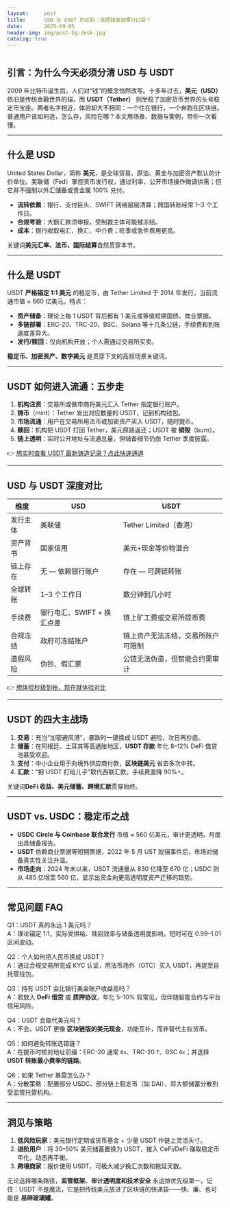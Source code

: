 ```yaml
---
layout:     post
title:      USD 与 USDT 的区别：该把钱放进哪只口袋？
date:       2025-09-05
header-img: img/post-bg-desk.jpg
catalog: true
---
```


#  
## 引言：为什么今天必须分清 USD 与 USDT  
2009 年比特币诞生后，人们对“钱”的概念悄然改写。十多年过去，**美元（USD）** 依旧是传统金融世界的锚，而 **USDT（Tether）** 则坐稳了加密货币世界的头号稳定币宝座。两者名字相近，体验却大不相同：一个住在银行，一个奔跑在区块链。普通用户该如何选，怎么存，风险在哪？本文用场景、数据与案例，带你一次看懂。

---

## 什么是 USD  
United States Dollar，简称 **美元**，是全球贸易、原油、黄金与加密资产默认的计价单位。美联储（Fed）掌控货币发行权，通过利率、公开市场操作微调供需；但它并不强制以外汇储备或贵金属 100% 兑付。  
- **流转依赖**：银行、支付巨头、SWIFT 网络层层清算；跨国转账经常 1–3 个工作日。  
- **合规考验**：大额汇款须申报，受制裁主体可能被冻结。  
- **成本**：银行收取电汇、换汇、中介费；旺季或急件费用更高。  

关键词**美元汇率、法币、国际结算**自然贯穿本节。

---

## 什么是 USDT  
USDT **严格锚定 1:1 美元** 的稳定币，由 Tether Limited 于 2014 年发行，当前流通市值 ≈ 660 亿美元。特点：  
- **资产储备**：理论上每 1 USDT 背后都有 1 美元或等值短期国债、商业票据。  
- **多链部署**：ERC-20、TRC-20、BSC、Solana 等十几条公链，手续费和到账速度差异大。  
- **发行/赎回**：仅向机构开放；个人需通过交易所买卖。  

**稳定币、加密资产、数字美元** 是贯穿下文的高频场景关键词。

---

## USDT 如何进入流通：五步走
1. **机构注资**：交易所或做市商将美元汇入 Tether 指定银行账户。  
2. **铸币**（mint）：Tether 发出对应数量的 USDT，记到机构钱包。  
3. **市场流通**：用户在交易所用法币或加密资产买入 USDT，随时提币。  
4. **赎回**：机构把 USDT 打回 Tether，美元原路返还；USDT 被 **销毁**（burn）。  
5. **链上透明**：实时公开地址与流通总量，但储备细节仍由 Tether 季度披露。

👉 [想实时查看 USDT 最新铸造记录？点此快速通道](https://okxdog.com/)

---

## USD 与 USDT 深度对比

| 维度            | USD                                | USDT                               |
|-----------------|-------------------------------------|-------------------------------------|
| 发行主体        | 美联储                            | Tether Limited（香港）             |
| 资产背书        | 国家信用                          | 美元+现金等价物混合                |
| 链上存在        | 无 — 依赖银行账户                 | 存在 — 可跨链转账                  |
| 全球转账        | 1–3 个工作日                      | 数分钟到几小时                     |
| 手续费          | 银行电汇、SWIFT + 换汇点差         | 链上矿工费或交易所提币费           |
| 合规冻结        | 政府可冻结账户                    | 链上资产无法冻结，交易所账户可限制 |
| 造假风险        | 伪钞、假汇票                      | 公链无法伪造，但智能合约需审计     |

👉 [想体验秒级到帐，现在就体验对比](https://okxdog.com/)

---

## USDT 的四大主战场
1. **交易**：充当“加密避风港”，暴跌时一键换成 USDT 避险，次日再抄底。  
2. **储蓄**：在阿根廷、土耳其等高通胀地区，**USDT 存款** 年化 8–12% DeFi 借贷池甚受欢迎。  
3. **支付**：中小企业用于向境外供应商付款，**区块链美元** 省去多次中转。  
4. **汇款**：“把 USDT 打给儿子”取代西联汇款，手续费直降 90%+。

关键词**DeFi 收益、美元储蓄、跨境汇款**贯穿始终。

---

## USDT vs. USDC：稳定币之战
- **USDC** **Circle 与 Coinbase 联合发行** 市值 ≈ 560 亿美元，审计更透明，月度出具储备报告。  
- **USDT** 依赖商业票据等短期票据，2022 年 5 月 UST 脱锚事件后，市场对储备真实性关注升温。  
- **市场走向**：2024 年末以来，USDT 流通量从 830 亿降至 670 亿；USDC 则从 485 亿增至 560 亿，显示出资金向更高透明度资产迁移的趋势。

---

## 常见问题 FAQ

Q1：USDT 真的永远 1 美元吗？  
A：理论锚定 1:1，实际受供给、赎回效率与储备透明度影响，短时可在 0.99–1.01 区间波动。

Q2：个人如何把人民币换成 USDT？  
A：通过合规交易所完成 KYC 认证，用法币场外（OTC）买入 USDT，再提至自托管钱包。

Q3：持有 USDT 会比银行美金账户收益高吗？  
A：若放入 **DeFi 借贷** 或 **质押协议**，年化 5–10% 较常见，但伴随智能合约与平台信用风险。

Q4：USDT 会取代美元吗？  
A：不会。USDT 更像 **区块链版的美元现金**，功能互补，而非替代主权货币。

Q5：如何避免转账选错链？  
A：在提币时核对地址前缀：ERC-20 通常 `0x`、TRC-20 `T`、BSC `0x`；并选择 **USDT 转账最小费率的链路**。

Q6：如果 Tether 暴雷怎么办？  
A：分散策略：配置部分 USDC、部分链上稳定币（如 DAI），将大额储蓄分散到受监管托管机构。

---

## 洞见与策略

1. **低风险玩家**：美元银行定期或货币基金 + 少量 USDT 作链上灵活头寸。  
2. **进阶用户**：将 30–50% 美元储蓄置换为 USDT，接入 CeFi/DeFi 赚取稳定币年化，动态再平衡。  
3. **跨境商家**：报价使用 USDT，可极大减少换汇次数和拖延天数。  

无论选择哪条路径，**监管框架、审计透明度和技术安全** 永远排优先级第一。记住：USDT 不是魔法，它是把传统美元放进了区块链的快递袋——快、廉、也可能是 **易碎玻璃罐**。